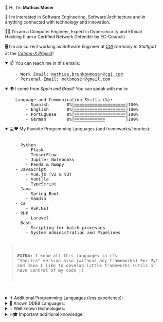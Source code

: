 👋 Hi, I’m **Mathias Moser**

👀 I’m interested in Software Engineering, Software Architecture and in anything connected with technology and innovation.

👨‍🎓 I’m am a Computer Engineer, Expert in Cybersecurity and Ethical Hacking (I am a Certified Network Defender by EC-Council)

🖥️ I’m am current working as Software Engineer at *[CGI](https://cgi.com) Germany in Stuttgart* at the *[Catena-X Project](https://catena-x.net/en/)*!

<details open><summary>📫 You can reach me in this emails:</summary>
<pre>
    - Work Email: <a href="mailto:mathias.brunkowmoser@cgi.com">mathias.brunkowmoser@cgi.com</a>
    - Personal Email: <a href="mailto:matbmoser@gmail.com">matbmoser@gmail.com</a>
</pre>
<details open><summary>🌍 I come from <i>Spain and Brasil</i>! You can speak with me in:</summary>
<pre>
    Language and Communication Skills (%):
        - Spanish &nbsp; &nbsp; &nbsp; 0%[<a href="https://github.com/matbmoser">====================</a>]100%
        - English &nbsp; &nbsp; &nbsp;&nbsp;0%[<a href="https://github.com/matbmoser">====================</a>]100%
        - Portuguese &nbsp;&nbsp; 0%[<a href="https://github.com/matbmoser">====================</a>]100%
        - German &nbsp; &nbsp; &nbsp; &ensp;0%[<a href="https://github.com/matbmoser">============</a> &nbsp; &nbsp; &nbsp; &nbsp;]100%
</pre>
</details>


<details open>
<summary>💻❤️ My Favorite Programming Languages (and frameworks/libraries): </summary>
<br>
<pre>
    - Python
        - Flask
        - TensorFlow
        - Jupiter Notebooks
        - Panda & Numpy
    - JavaScript
        - Vue.js (v2 & v3)
        - Vanilla
        - TypeScript
    - Java
        - Spring Boot
        - Vaadin
    - C#
        - ASP.NET
    - PHP
        - Laravel 
    - Bash
        - Scripting for batch processes
        - System administration and Pipelines
        
    
   > **_EXTRA:_** I know all this languages in its "Vanilla" version also (without any frameworks)
   For Python, JavaScript and Java I like to develop little frameworks (utils or tools) so I can have control of my code ;)
</pre>
</details>
<details>
<summary>➕ Additional Programming Languages (less experience):</summary>
<br>
<pre>
    - Kotlin
        - Android 
    - C
    - Matlab
    - R
    - Go
    - Assembler
        - PIC 
</pre>
</details>

<details>
<summary>💾 Known DDBB Languages:</summary>
<br>
<pre>
    - MSSQL
    - MYSQL
    - Oracle SQL
    - PSQL
    - NOSQL (File System DBs based on JSON) + (Little Experience with MongoDB)
</pre>
 </details>

<details>
<summary>💡 Well known technologies:</summary>
<br>
<pre>
    - JSON
    - YAML
    - XML
    - Docker
    - Helm Charts
    - Kubernetes
    - Minikube
    - Web Sockets
    - HTML + CSS
    - Bootstrap
    - HTTP Protocol
    - Maven and Graddle
    - Apache Jmeter
    - Postman
    - InteliJ
    - Visual Studio Code
    - Kali Linux
    - Veracode
    - Sonar Cloud
    - Trivy
    - Invicti
    - Github Workflows (Yaml Pipelines)
    - Jenkins
    - Heroku
    - Hashi Corp Vault
    - Azure and AWS Basics
    - Keycloak
 </pre>
 </details>
 
<details>
<summary>🔥🎓 Important additional knowledge:</summary>
<br>
<pre>
    - 🔒 Cryptography
        - Hashing
        - Encryption/Decryption (Symetric and Asymetric)
        - Digital Certificates
    - 🏢 Industry 4.0 and Smart Cities
        - Knowledge about Digital Twins
        - Knowledge about Connected Industry
    - 🖧 IoT and Networks:
        - MQTT
        - Arduino
        - Cisco IoT
    - 🧑‍💼🔄 CI/CD
        - Jira and Confluence (Atlassian)
        - Microsoft Dev Ops (CI/CD)
        - Gitlab
        - Github
    -🚄 High Performance Computing (Parallel Programming with Python)
        - Cuda
        - OpenMPI 
    - 🔍 Forensic Informatics
        - Autopsy
        - Kali Linux Tools
        - Stenography
    - 🔏 Secure Development and Cybersecurity
        - OWASP Pentesting Tools like OWASP ZAP (Learned with JuiceShop)
        - IAM Management (Keycloak, Azure)
        - Secrets Managemennt
        - Wireshark
    - ⛓️ Blockchain (knowledge)
        - Polkadot
        - Ethereum
        - Bitcoin
    - 👥 UI/UX HCI:
        - Design Patterns
        - Accesibility Compliance W3C (A, AA & AAA)
    - ⏩ Agile Methodologies:
        - Extreme Programming
        - Scrum Methodology
    - 📅 Traditional Methodologies (Requirements Engineering):
        - Waterfall
        - ESA Project Management
    - 🤖Artificial Inteligence and Machine Learning:
        - Simbolic Networks
            - Learning algorithms  
        - Subsimbolic Networks
            - Perceptron 
            - Deep Learning (CNN, GAN, RNN)
        - Genetic Algorithms 
        - Knowledge Engineering
    - 📊 Data Mining and Algorithms:
        - Vector Machines 
    - Open Source Development
        - Eclipse Dash Tool
        - Eclipse Foundation Collaboration 
    - Protocols:
        - TCP
        - HTTP & HTTPS
        - WebSocket
        - TLS
        - SJMP (Secure JSON Message Protocol) (Design by Me)
 </pre>
 </details>
       
